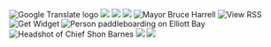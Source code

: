  ![Google Translate logo]()  ![](https://www.google.com/images/cleardot.gif)  ![](https://www.google.com/images/cleardot.gif)  ![](https://www.google.com/images/cleardot.gif)  ![Mayor Bruce Harrell](https://www.seattle.gov/mayor/images/MayorHarrell/Home/headshotwebcrop.jpg)  ![View RSS](https://content.govdelivery.com/assets/widget/rss-4bd1539f37385414b69a84c4ddcc8ddfc25f1f00c774fb4a621bc3c3c4bffd6e.png)  ![Get Widget](https://content.govdelivery.com/assets/widget/embed-ba0a7070a9340da5e06ed50cf3bdc606f4658bb6cb9885078e193c75113b0538.png)  ![Person paddleboarding on Elliott Bay](https://harrell.seattle.gov/wp-content/uploads/sites/23/2023/12/DSC_6955-Edit-150x150.jpg)  ![Headshot of Chief Shon Barnes](https://harrell.seattle.gov/wp-content/uploads/sites/23/2025/01/Barnes-headshot-150x150.jpg)  ![](https://harrell.seattle.gov/wp-content/uploads/sites/23/2025/05/DSC1702-150x150.jpg)  ![](https://fonts.gstatic.com/s/i/productlogos/translate/v14/24px.svg) 